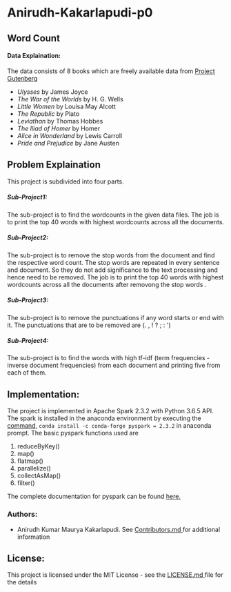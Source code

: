 # Anirudh-Kakarlapudi-p0
## Word Count 
#### Data Explaination:
The data consists of 8 books which are freely available data from <a href = https://www.gutenberg.org> Project Gutenberg</a>
 <ul>
  <li> <i>Ulysses</i> by James Joyce</li>
  <li> <i>The War of the Worlds </i> by H. G. Wells</li>
  <li> <i>Little Women</i> by Louisa May Alcott</li>
  <li> <i>The Republic</i> by Plato</li>
  <li> <i>Leviathan</i> by Thomas Hobbes</li>
  <li> <i>The Iliad of Homer</i> by Homer</li>
  <li> <i>Alice in Wonderland</i> by Lewis Carroll</li>
  <li> <i>Pride and Prejudice</i> by Jane Austen</li>
</ul>
<h2> Problem Explaination </h2>
This project is subdivided into four parts.<br/>
<h5> Sub-Project1:</h5>
The sub-project is to find the wordcounts in the given data files. The job is to print the top 40 words with highest wordcounts across all the documents.</br>
<h5> Sub-Project2:</h5> 
The sub-project is to remove the stop words from the document and find the respective word count. The stop words are repeated in every sentence and document. So they do not add significance to the text processing and hence need to be removed. The job is to print the top 40 words with highest wordcounts across all the documents after removong the stop words .</br>
<h5> Sub-Project3:</h5> 
The sub-project is to remove the punctuations if any word starts or end with it. The punctuations that are to be removed are (. , ! ? ; : ')
<h5> Sub-Project4:</h5> 
The sub-project is to find the words with high tf-idf (term frequencies - inverse document frequencies) from each document and printing five from each of them.

## Implementation:
The project is implemented in Apache Spark 2.3.2 with Python 3.6.5 API. The spark is installed in the anaconda environment by executing the <a href ="https://anaconda.org/conda-forge/pyspark">command</a>, `conda install -c conda-forge pyspark = 2.3.2` in anaconda prompt. The basic pyspark functions used are 
<ol>
 <li> reduceByKey()</li>
  <li> map()</li>
  <li> flatmap()</li>
  <li> parallelize()</li>
  <li> collectAsMap()</li>
  <li> filter()</li>
 </ol>
The complete documentation for pyspark can be found <a href = "https://spark.apache.org/docs/2.3.1/api/python/pyspark.sql.html"> here.</a>
<h3> Authors:</h3>
<ul> <li> Anirudh Kumar Maurya Kakarlapudi. See <a href ="https://github.com/dsp-uga/Anirudh-Kakarlapudi-p0/blob/master/CONTRIBUTORS.md"> Contributors.md </a> for additional information</li></ul>

## License:
This project is licensed under the MIT License - see the <a href="https://github.com/dsp-uga/Anirudh-Kakarlapudi-p0/blob/master/LICENSE">LICENSE.md </a>file for the details

